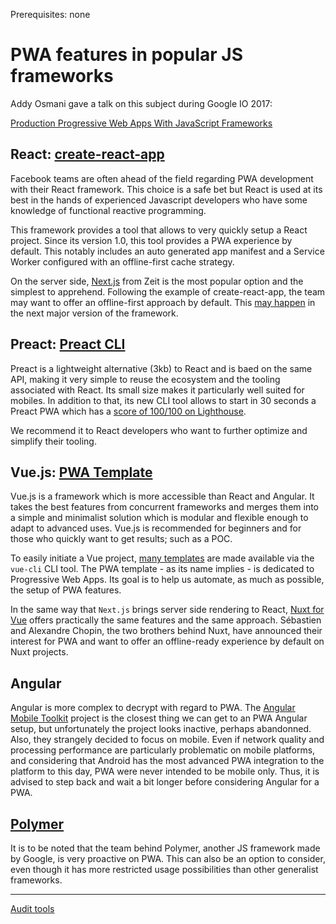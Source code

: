 <span class="requirements">Prerequisites: none</span>

# PWA features in popular JS frameworks

Addy Osmani gave a talk on this subject during Google IO 2017:

[Production Progressive Web Apps With JavaScript Frameworks](https://www.youtube.com/watch?v=aCMbSyngXB4)

## React: [create-react-app](https://github.com/facebookincubator/create-react-app)

Facebook teams are often ahead of the field regarding PWA development with their React framework. This choice is a safe bet but React is used at its best in the hands of experienced Javascript developers who have some knowledge of functional reactive programming.

This framework provides a tool that allows to very quickly setup a React project. Since its version 1.0, this tool provides a PWA experience by default. This notably includes an auto generated app manifest and a Service Worker configured with an offline-first cache strategy.

On the server side, [Next.js](https://learnnextjs.com/) from Zeit is the most popular option and the simplest to apprehend. Following the example of create-react-app, the team may want to offer an offline-first approach by default. This [may happen](https://github.com/zeit/next.js/issues/861) in the next major version of the framework.

## Preact: [Preact CLI](https://github.com/developit/preact-cli)

Preact is a lightweight alternative (3kb) to React and is baed on the same API, making it very simple to reuse the ecosystem and the tooling associated with React. Its small size makes it particularly well suited for mobiles. In addition to that, its new CLI tool allows to start in 30 seconds a Preact PWA which has a [score of 100/100 on Lighthouse](https://googlechrome.github.io/lighthouse/viewer/?gist=142af6838482417af741d966e7804346).

We recommend it to React developers who want to further optimize and simplify their tooling.

## Vue.js: [PWA Template](https://github.com/vuejs-templates/pwa)

Vue.js is a framework which is more accessible than React and Angular. It takes the best features from concurrent frameworks and merges them into a simple and minimalist solution which is modular and flexible enough to adapt to advanced uses. Vue.js is recommended for beginners and for those who quickly want to get results; such as a POC.

To easily initiate a Vue project, [many templates](https://github.com/vuejs-templates) are made available via the `vue-cli` CLI tool. The PWA template - as its name implies - is dedicated to Progressive Web Apps. Its goal is to help us automate, as much as possible, the setup of PWA features.

In the same way that `Next.js` brings server side rendering to React, [Nuxt for Vue](https://nuxtjs.org/) offers practically the same features and the same approach. Sébastien and Alexandre Chopin, the two brothers behind Nuxt, have announced their interest for PWA and want to offer an offline-ready experience by default on Nuxt projects.

## Angular

Angular is more complex to decrypt with regard to PWA. The [Angular Mobile Toolkit](https://github.com/angular/mobile-toolkit) project is the closest thing we can get to an PWA Angular setup, but unfortunately the project looks inactive, perhaps abandonned. Also, they strangely decided to focus on mobile. Even if network quality and processing performance are particularly problematic on mobile platforms, and considering that Android has the most advanced PWA integration to the platform to this day, PWA were never intended to be mobile only. Thus, it is advised to step back and wait a bit longer before considering Angular for a PWA.

## [Polymer](https://news.polymer-project.org/list/top_stories)

It is to be noted that the team behind Polymer, another JS framework made by Google, is very proactive on PWA. This can also be an option to consider, even though it has more restricted usage possibilities than other generalist frameworks.

---

[Audit tools](audit-tools.md)
